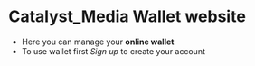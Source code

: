 # Catalyst_Media Wallet website
- Here you can manage your **online wallet**
- To use wallet first *Sign up* to create your account
